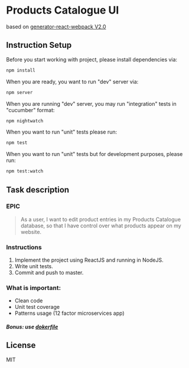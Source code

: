 # Products Catalogue UI
based on [generator-react-webpack V2.0](https://github.com/newtriks/generator-react-webpack)

## Instruction Setup
Before you start working with project, please install dependencies via:
```bash
npm install
```
When you are ready, you want to run "dev" server via:
```bash
npm server
```
When you are running "dev" server, you may run "integration" tests in "cucumber" format:
```bash
npm nightwatch
```
When you want to run "unit" tests please run:
```bash
npm test
```
When you want to run "unit" tests but for development purposes, please run:
```bash
npm test:watch
```

## Task description
### EPIC 
> As a user, I want to edit product entries in my Products Catalogue database, 
> so that I have control over what products appear on my website.
### Instructions
1. Implement the project using ReactJS and running in NodeJS.
2. Write unit tests.
3. Commit and push to master.
### What is important:
- Clean code
- Unit test coverage
- Patterns usage (12 factor microservices app)
##### Bonus: use [dokerfile](https://docs.docker.com/engine/reference/builder/)

License
----
MIT
